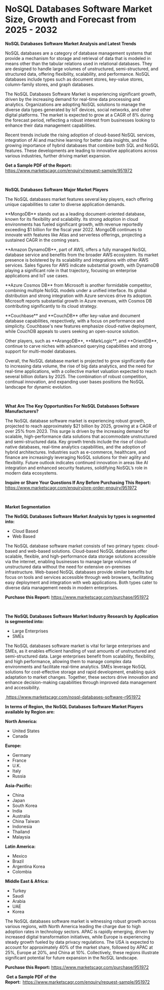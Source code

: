 <p><h1>NoSQL Databases Software Market Size, Growth and Forecast from 2025 - 2032</h1></p><p><strong>NoSQL Databases Software Market Analysis and Latest Trends</strong></p>
<p><p>NoSQL databases are a category of database management systems that provide a mechanism for storage and retrieval of data that is modeled in means other than the tabular relations used in relational databases. They are designed to handle large volumes of unstructured, semi-structured, and structured data, offering flexibility, scalability, and performance. NoSQL databases include types such as document stores, key-value stores, column-family stores, and graph databases.</p><p>The NoSQL Databases Software Market is experiencing significant growth, driven by the increasing demand for real-time data processing and analytics. Organizations are adopting NoSQL solutions to manage the diverse data types generated by IoT devices, social networks, and other digital platforms. The market is expected to grow at a CAGR of 8% during the forecast period, reflecting a robust interest from businesses looking to enhance their data management capabilities.</p><p>Recent trends include the rising adoption of cloud-based NoSQL services, integration of AI and machine learning for better data insights, and the growing importance of hybrid databases that combine both SQL and NoSQL features. These developments are leading to innovative applications across various industries, further driving market expansion.</p></p>
<p><strong>Get a Sample PDF of the Report:&nbsp;</strong> <a href="https://www.marketscagr.com/enquiry/request-sample/951972?utm_campaign=3206&utm_medium=2&utm_source=Github&utm_content=ia&utm_term=17042025&utm_id=nosql-databases-software">https://www.marketscagr.com/enquiry/request-sample/951972</a></p>
<p>&nbsp;</p>
<p><strong>NoSQL Databases Software Major Market Players</strong></p>
<p><p>The NoSQL databases market features several key players, each offering unique capabilities to cater to diverse application demands. </p><p>**MongoDB** stands out as a leading document-oriented database, known for its flexibility and scalability. Its strong adoption in cloud environments has fueled significant growth, with revenue reportedly exceeding $1 billion for the fiscal year 2022. MongoDB continues to innovate with features like Atlas and serverless offerings, projecting a sustained CAGR in the coming years.</p><p>**Amazon DynamoDB**, part of AWS, offers a fully managed NoSQL database service and benefits from the broader AWS ecosystem. Its market presence is bolstered by its scalability and integrations with other AWS services. Sales figures for AWS indicate substantial growth, with DynamoDB playing a significant role in that trajectory, focusing on enterprise applications and IoT use cases.</p><p>**Azure Cosmos DB** from Microsoft is another formidable competitor, combining multiple NoSQL models under a unified interface. Its global distribution and strong integration with Azure services drive its adoption. Microsoft reports substantial growth in Azure revenues, with Cosmos DB contributing significantly to its cloud strategy.</p><p>**Couchbase** and **CouchDB** offer key-value and document database capabilities, respectively, with a focus on performance and simplicity. Couchbase's new features emphasize cloud-native deployment, while CouchDB appeals to users seeking an open-source solution.</p><p>Other players, such as **ArangoDB**, **MarkLogic**, and **OrientDB**, continue to carve niches with advanced querying capabilities and strong support for multi-model databases.</p><p>Overall, the NoSQL database market is projected to grow significantly due to increasing data volume, the rise of big data analytics, and the need for real-time applications, with a collective market valuation expected to reach several billion dollars by 2025. The combination of robust competition, continual innovation, and expanding user bases positions the NoSQL landscape for dynamic evolution.</p></p>
<p>&nbsp;</p>
<p><strong>What Are The Key Opportunities For NoSQL Databases Software Manufacturers?</strong></p>
<p><p>The NoSQL database software market is experiencing robust growth, projected to reach approximately $21 billion by 2025, growing at a CAGR of over 25% from 2023. This surge is driven by the increasing demand for scalable, high-performance data solutions that accommodate unstructured and semi-structured data. Key growth trends include the rise of cloud-native databases, real-time analytics capabilities, and the adoption of hybrid architectures. Industries such as e-commerce, healthcare, and finance are increasingly leveraging NoSQL solutions for their agility and flexibility. Future outlook indicates continued innovation in areas like AI integration and enhanced security features, solidifying NoSQL’s role in modern data ecosystems.</p></p>
<p><strong>Inquire or Share Your Questions If Any Before Purchasing This Report:</strong> <a href="https://www.marketscagr.com/enquiry/pre-order-enquiry/951972?utm_campaign=3206&utm_medium=2&utm_source=Github&utm_content=ia&utm_term=17042025&utm_id=nosql-databases-software">https://www.marketscagr.com/enquiry/pre-order-enquiry/951972</a></p>
<p>&nbsp;</p>
<p><strong>Market Segmentation</strong></p>
<p><strong>The NoSQL Databases Software Market Analysis by types is segmented into:</strong></p>
<p><ul><li>Cloud Based</li><li>Web Based</li></ul></p>
<p><p>The NoSQL database software market consists of two primary types: cloud-based and web-based solutions. Cloud-based NoSQL databases offer scalable, flexible, and high-performance data storage solutions accessible via the internet, enabling businesses to manage large volumes of unstructured data without the need for extensive on-premises infrastructure. Web-based NoSQL databases provide similar benefits but focus on tools and services accessible through web browsers, facilitating easy deployment and integration with web applications. Both types cater to diverse data management needs in modern enterprises.</p></p>
<p><strong>Purchase this Report:&nbsp;</strong><a href="https://www.marketscagr.com/purchase/951972?utm_campaign=3206&utm_medium=2&utm_source=Github&utm_content=ia&utm_term=17042025&utm_id=nosql-databases-software">https://www.marketscagr.com/purchase/951972</a></p>
<p>&nbsp;</p>
<p><strong>The NoSQL Databases Software Market Industry Research by Application is segmented into:</strong></p>
<p><ul><li>Large Enterprises</li><li>SMEs</li></ul></p>
<p><p>The NoSQL databases software market is vital for large enterprises and SMEs, as it enables efficient handling of vast amounts of unstructured and semi-structured data. Large enterprises benefit from scalability, flexibility, and high performance, allowing them to manage complex data environments and facilitate real-time analytics. SMEs leverage NoSQL solutions for cost-effective storage and rapid development, enabling quick adaptation to market changes. Together, these sectors drive innovation and enhance decision-making capabilities through improved data management and accessibility.</p></p>
<p><a href="https://www.marketscagr.com/nosql-databases-software-r951972?utm_campaign=3206&utm_medium=2&utm_source=Github&utm_content=ia&utm_term=17042025&utm_id=nosql-databases-software">&nbsp;https://www.marketscagr.com/nosql-databases-software-r951972</a></p>
<p><strong>In terms of Region, the NoSQL Databases Software Market Players available by Region are:</strong></p>
<p>
    <p> <strong> North America: </strong>
        <ul>
            <li>United States</li>
            <li>Canada</li>
        </ul>
        </p> 
    <p> <strong> Europe: </strong>
        <ul>
            <li>Germany</li>
            <li>France</li>
            <li>U.K.</li>
            <li>Italy</li>
            <li>Russia</li>
        </ul>
        </p> 
    <p> <strong> Asia-Pacific: </strong>
        <ul>
            <li>China</li>
            <li>Japan</li>
            <li>South Korea</li>
            <li>India</li>
            <li>Australia</li>
            <li>China Taiwan</li>
            <li>Indonesia</li>
            <li>Thailand</li>
            <li>Malaysia</li>
        </ul>
        </p> 
    <p> <strong> Latin America: </strong>
        <ul>
            <li>Mexico</li>
            <li>Brazil</li>
            <li>Argentina Korea</li>
            <li>Colombia</li>
        </ul>
        </p> 
    <p> <strong> Middle East & Africa: </strong>
        <ul>
            <li>Turkey</li>
            <li>Saudi</li>
            <li>Arabia</li>
            <li>UAE</li>
            <li>Korea</li>
        </ul>
    </p>
    </p>
<p><p>The NoSQL databases software market is witnessing robust growth across various regions, with North America leading the charge due to high adoption rates in technology sectors. APAC is rapidly emerging, driven by increased digital transformation initiatives, while Europe is experiencing steady growth fueled by data privacy regulations. The USA is expected to account for approximately 40% of the market share, followed by APAC at 25%, Europe at 20%, and China at 10%. Collectively, these regions illustrate significant potential for future expansion in the NoSQL landscape.</p></p>
<p><strong>Purchase this Report: </strong><a href="https://www.marketscagr.com/purchase/951972?utm_campaign=3206&utm_medium=2&utm_source=Github&utm_content=ia&utm_term=17042025&utm_id=nosql-databases-software">https://www.marketscagr.com/purchase/951972</a></p>
<p>&nbsp;<strong>Get a Sample PDF of the Report:&nbsp;&nbsp;</strong><a href="https://www.marketscagr.com/enquiry/request-sample/951972?utm_campaign=3206&utm_medium=2&utm_source=Github&utm_content=ia&utm_term=17042025&utm_id=nosql-databases-software">https://www.marketscagr.com/enquiry/request-sample/951972</a></p>
<p><strong></strong></p>
<p><p></p><p></p><p></p></p>
